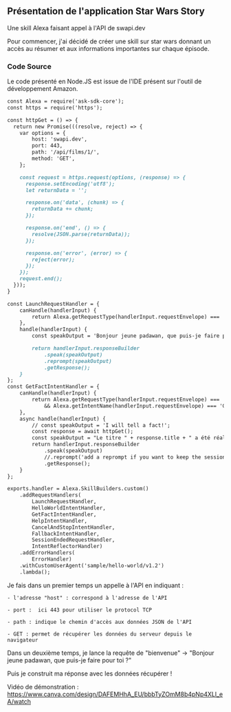 ## Présentation de l'application Star Wars Story

Une skill Alexa faisant appel à l'API de swapi.dev

Pour commencer, j'ai décidé de créer une skill sur star wars donnant un accès au résumer
et aux informations importantes sur chaque épisode.



### Code Source

Le code présenté en Node.JS est issue de l'IDE présent sur l'outil de développement Amazon.

```markdown
const Alexa = require('ask-sdk-core');
const https = require('https');

const httpGet = () => {
  return new Promise(((resolve, reject) => {
    var options = {
        host: 'swapi.dev',
        port: 443,
        path: '/api/films/1/',
        method: 'GET',
    };

    const request = https.request(options, (response) => {
      response.setEncoding('utf8');
      let returnData = '';

      response.on('data', (chunk) => {
        returnData += chunk;
      });

      response.on('end', () => {
        resolve(JSON.parse(returnData));
      });

      response.on('error', (error) => {
        reject(error);
      });
    });
    request.end();
  }));
}

const LaunchRequestHandler = {
    canHandle(handlerInput) {
        return Alexa.getRequestType(handlerInput.requestEnvelope) === 'LaunchRequest';
    },
    handle(handlerInput) {
        const speakOutput = 'Bonjour jeune padawan, que puis-je faire pour toi ?';

        return handlerInput.responseBuilder
            .speak(speakOutput)
            .reprompt(speakOutput)
            .getResponse();
    }
};
const GetFactIntentHandler = {
    canHandle(handlerInput) {
        return Alexa.getRequestType(handlerInput.requestEnvelope) === 'IntentRequest'
            && Alexa.getIntentName(handlerInput.requestEnvelope) === 'GetFactIntent';
    },
    async handle(handlerInput) {
        // const speakOutput = 'I will tell a fact!';
        const response = await httpGet();
        const speakOutput = "Le titre " + response.title + " a été réaliser par " + response.director + response.opening_crawl;
        return handlerInput.responseBuilder
            .speak(speakOutput)
            //.reprompt('add a reprompt if you want to keep the session open for the user to respond')
            .getResponse();
    }
};
```

```markdown
exports.handler = Alexa.SkillBuilders.custom()
    .addRequestHandlers(
        LaunchRequestHandler,
        HelloWorldIntentHandler,
        GetFactIntentHandler,
        HelpIntentHandler,
        CancelAndStopIntentHandler,
        FallbackIntentHandler,
        SessionEndedRequestHandler,
        IntentReflectorHandler)
    .addErrorHandlers(
        ErrorHandler)
    .withCustomUserAgent('sample/hello-world/v1.2')
    .lambda();
```

Je fais dans un premier temps un appelle à l'API en indiquant :

    - l'adresse "host" : correspond à l'adresse de l'API
    
    - port :  ici 443 pour utiliser le protocol TCP
    
    - path : indique le chemin d'accès aux données JSON de l'API
    
    - GET : permet de récupérer les données du serveur depuis le navigateur
    
Dans un deuxième temps, je lance la requête de "bienvenue" -> "Bonjour jeune padawan, que puis-je faire pour toi ?"

Puis je construit ma réponse avec les données récupérer ! 

Vidéo de démonstration : 
https://www.canva.com/design/DAFEMHhA_EU/bbbTyZOmM8b4pNp4XLl_eA/watch



